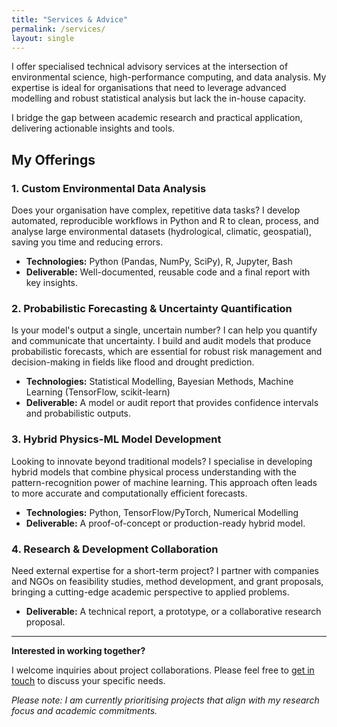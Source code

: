 ```yaml
---
title: "Services & Advice"
permalink: /services/
layout: single
---
```


I offer specialised technical advisory services at the intersection of environmental science, high-performance computing, and data analysis. My expertise is ideal for organisations that need to leverage advanced modelling and robust statistical analysis but lack the in-house capacity.

I bridge the gap between academic research and practical application, delivering actionable insights and tools.

## My Offerings

### 1. Custom Environmental Data Analysis
Does your organisation have complex, repetitive data tasks? I develop automated, reproducible workflows in Python and R to clean, process, and analyse large environmental datasets (hydrological, climatic, geospatial), saving you time and reducing errors.
*   **Technologies:** Python (Pandas, NumPy, SciPy), R, Jupyter, Bash
*   **Deliverable:** Well-documented, reusable code and a final report with key insights.

### 2. Probabilistic Forecasting & Uncertainty Quantification
Is your model's output a single, uncertain number? I can help you quantify and communicate that uncertainty. I build and audit models that produce probabilistic forecasts, which are essential for robust risk management and decision-making in fields like flood and drought prediction.
*   **Technologies:** Statistical Modelling, Bayesian Methods, Machine Learning (TensorFlow, scikit-learn)
*   **Deliverable:** A model or audit report that provides confidence intervals and probabilistic outputs.

### 3. Hybrid Physics-ML Model Development
Looking to innovate beyond traditional models? I specialise in developing hybrid models that combine physical process understanding with the pattern-recognition power of machine learning. This approach often leads to more accurate and computationally efficient forecasts.
*   **Technologies:** Python, TensorFlow/PyTorch, Numerical Modelling
*   **Deliverable:** A proof-of-concept or production-ready hybrid model.

### 4. Research & Development Collaboration
Need external expertise for a short-term project? I partner with companies and NGOs on feasibility studies, method development, and grant proposals, bringing a cutting-edge academic perspective to applied problems.
*   **Deliverable:** A technical report, a prototype, or a collaborative research proposal.

---

**Interested in working together?**

I welcome inquiries about project collaborations. Please feel free to [get in touch](mailto:isaaclabbott@gmail.com) to discuss your specific needs.

*Please note: I am currently prioritising projects that align with my research focus and academic commitments.*
